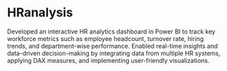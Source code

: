 # HRanalysis
Developed an interactive HR analytics dashboard in Power BI to track key workforce metrics such as employee headcount, turnover rate, hiring trends, and department-wise performance. Enabled real-time insights and data-driven decision-making by integrating data from multiple HR systems, applying DAX measures, and implementing user-friendly visualizations.
